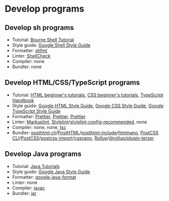 # Develop programs

## Develop sh programs

- Tutorial: [Bourne Shell Tutorial](https://www.grymoire.com/Unix/Bourne.html)
- Style guide: [Google Shell Style Guide](https://google.github.io/styleguide/shellguide.html)
- Formatter: [shfmt](https://github.com/mvdan/sh?tab=readme-ov-file#shfmt)
- Linter: [ShellCheck](https://github.com/koalaman/shellcheck)
- Compiler: none
- Bundler: none

## Develop HTML/CSS/TypeScript programs

- Tutorial: [HTML beginner's tutorials](https://developer.mozilla.org/en-US/docs/Web/HTML#beginners_tutorials), [CSS beginner's tutorials](https://developer.mozilla.org/en-US/docs/Web/CSS#beginners_tutorials), [TypeScript Handbook](https://www.typescriptlang.org/docs/handbook/intro.html)
- Style guide: [Google HTML Style Guide](https://google.github.io/styleguide/htmlcssguide.html), [Google CSS Style Guide](https://google.github.io/styleguide/htmlcssguide.html), [Google TypeScript Style Guide](https://google.github.io/styleguide/tsguide.html)
- Formatter: [Prettier](https://github.com/prettier/prettier), [Prettier](https://github.com/prettier/prettier), [Prettier](https://github.com/prettier/prettier)
- Linter: [Markuplint](https://github.com/markuplint/markuplint), [Stylelint](https://github.com/stylelint/stylelint)/[stylelint-config-recommended](https://github.com/stylelint/stylelint-config-recommended), none
- Compiler: none, none, [tsc](https://www.typescriptlang.org/docs/handbook/compiler-options.html)
- Bundler: [posthtml-cli](https://github.com/posthtml/posthtml-cli)/[PostHTML](https://github.com/posthtml/posthtml)/[posthtml-include](https://github.com/posthtml/posthtml-include)/[htmlnano](https://github.com/posthtml/htmlnano), [PostCSS CLI](https://github.com/postcss/postcss-cli)/[PostCSS](https://github.com/postcss/postcss)/[postcss-import](https://github.com/postcss/postcss-import)/[cssnano](https://github.com/cssnano/cssnano), [Rollup](https://github.com/rollup/rollup)/[@rollup/plugin-terser](https://github.com/rollup/plugins/tree/master/packages/terser)

## Develop Java programs

- Tutorial: [Java Tutorials](https://docs.oracle.com/javase/tutorial/tutorialLearningPaths.html)
- Style guide: [Google Java Style Guide](https://google.github.io/styleguide/javaguide.html)
- Formatter: [google-java-format](https://github.com/google/google-java-format)
- Linter: none
- Compiler: [javac](https://docs.oracle.com/en/java/javase/21/docs/specs/man/javac.html)
- Bundler: [jar](https://docs.oracle.com/en/java/javase/21/docs/specs/man/jar.html)
